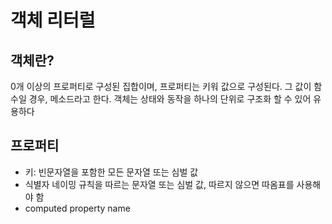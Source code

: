 # 객체 리터럴

## 객체란?
0개 이상의 프로퍼티로 구성된 집합이며, 프로퍼티는 키워 값으로 구성된다. 그 값이 함수일 경우, 메소드라고 한다. 객체는 상태와 동작을 하나의 단위로 구조화 할 수 있어 유용하다

## 프로퍼티
* 키: 빈문자열을 포함한 모든 문자열 또는 심벌 값
* 식별자 네이밍 규칙을 따르는 문자열 또는 심벌 값, 따르지 않으면 따옴표를 사용해야 함
* computed property name
